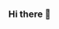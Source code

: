 ### Hi there 👋

<!--
**Mykyta2001/Mykyta2001** is a ✨ _special_ ✨ repository because its `README.md` (this file) appears on your GitHub profile.

import telebot
bot = telebot.TeleBot('1427003407:AAH9L-oy36syhxOuaz54JLgceyxLAOfGt7M')
@bot.message_handler(commands=['start'])
def start_message(message):
    bot.send_message(message.chat.id, 'Напиши  привет ' )

@bot.message_handler(content_types=['text'])
def send_text(message):
    if message.text.lower() == 'привет':

        bot.send_message(message.chat.id, 'Привет, я бот Стефаний, стараюсь показать дату :);спроси: покажи дату  ')
    elif message.text.lower() == 'покажи дату':
       bot.send_message(message.chat.id, 'Посмотрите у себя в календаре ')
    elif message.text.lower() == '/help':
       bot.send_message(message.chat.id, 'Кроме даты ничего нет  ')
    elif message.text.lower() == 'пока':
        bot.send_message(message.chat.id, 'Прощай, ')

bot.polling()
